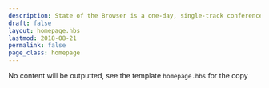 ```yaml
---
description: State of the Browser is a one-day, single-track conference with widely varying talks about the modern web
draft: false
layout: homepage.hbs
lastmod: 2018-08-21
permalink: false
page_class: homepage
---
```


No content will be outputted, see the template `homepage.hbs` for the copy
